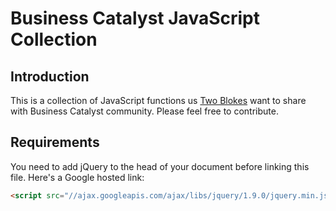 Business Catalyst JavaScript Collection
=============

Introduction
-------------

This is a collection of JavaScript functions us [Two Blokes](http://www.twoblokeswithapostie.com) want to share with Business Catalyst community. Please feel free to contribute.


Requirements
-------------

You need to add jQuery to the head of your document before linking this file. Here's a Google hosted link:

```html
<script src="//ajax.googleapis.com/ajax/libs/jquery/1.9.0/jquery.min.js"></script>
```
